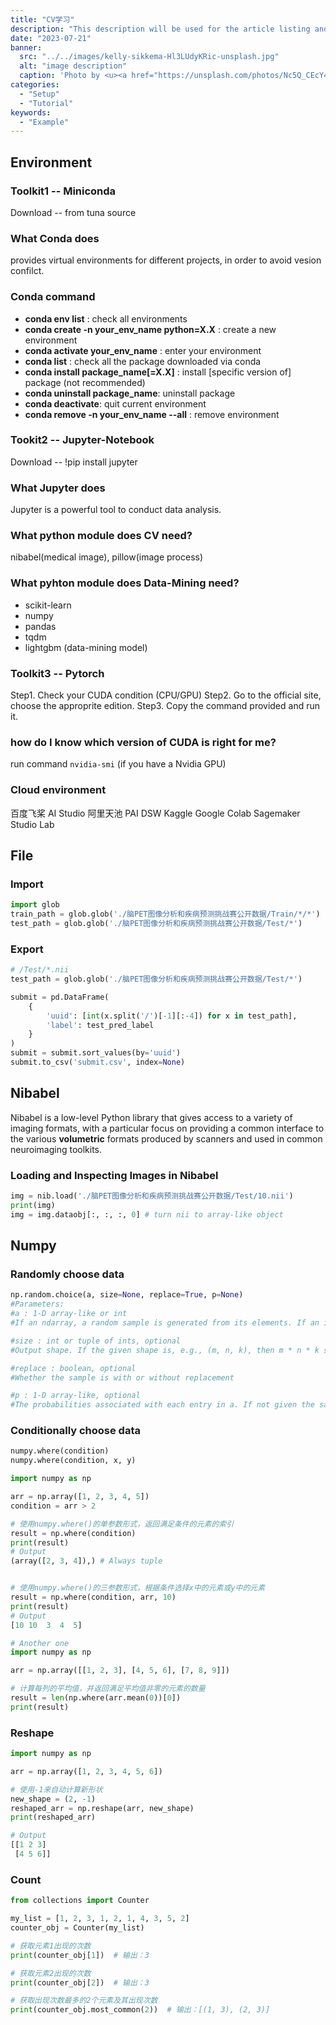 ```yaml
---
title: "CV学习"
description: "This description will be used for the article listing and search results on Google."
date: "2023-07-21"
banner:
  src: "../../images/kelly-sikkema-Hl3LUdyKRic-unsplash.jpg"
  alt: "image description"
  caption: 'Photo by <u><a href="https://unsplash.com/photos/Nc5Q_CEcY44">Florian Olivo</a></u>'
categories:
  - "Setup"
  - "Tutorial"
keywords:
  - "Example"
---
```

## Environment
### Toolkit1 -- Miniconda
Download -- from tuna source

### What Conda does
provides virtual environments for different projects, in order to avoid vesion confilct.

### Conda command
- <strong>conda env list</strong> : check all environments
- <strong>conda create -n your_env_name python=X.X</strong> : create a new environment
- <strong>conda activate your_env_name</strong> : enter your environment
- <strong>conda list</strong> : check all the package downloaded via conda
- <strong>conda install package_name[=X.X]</strong> : install \[specific version of\] package (not recommended)
- <strong>conda uninstall package_name</strong>: uninstall package
- <strong>conda deactivate</strong>: quit current environment
- <strong>conda remove -n your_env_name --all</strong> : remove environment

### Tookit2 -- Jupyter-Notebook
Download -- !pip install jupyter

### What Jupyter does
Jupyter is a powerful tool to conduct data analysis.

### What python module does CV need?
nibabel(medical image), pillow(image process)

### What pyhton module does Data-Mining need?
- scikit-learn
- numpy
- pandas
- tqdm
- lightgbm (data-mining model)

### Toolkit3 -- Pytorch
Step1. Check your CUDA condition (CPU/GPU)
Step2. Go to the official site, choose the approprite edition.
Step3. Copy the command provided and run it.

### how do I know which version of CUDA is right for me?
run command `nvidia-smi` (if you have a Nvidia GPU)

### Cloud environment
百度飞桨 AI Studio
阿里天池 PAI DSW
Kaggle
Google Colab
Sagemaker Studio Lab

## File

### Import
```python
import glob
train_path = glob.glob('./脑PET图像分析和疾病预测挑战赛公开数据/Train/*/*') 
test_path = glob.glob('./脑PET图像分析和疾病预测挑战赛公开数据/Test/*')
```
### Export
```python
# /Test/*.nii
test_path = glob.glob('./脑PET图像分析和疾病预测挑战赛公开数据/Test/*')

submit = pd.DataFrame(
    {
        'uuid': [int(x.split('/')[-1][:-4]) for x in test_path],
        'label': test_pred_label
    }
)
submit = submit.sort_values(by='uuid')
submit.to_csv('submit.csv', index=None)
```

## Nibabel

Nibabel is a low-level Python library that gives access to a variety of imaging formats, with a particular focus on providing a common interface to the various **volumetric** formats produced by scanners and used in common neuroimaging toolkits.

### Loading and Inspecting Images in Nibabel
```python
img = nib.load('./脑PET图像分析和疾病预测挑战赛公开数据/Test/10.nii')
print(img)
img = img.dataobj[:, :, :, 0] # turn nii to array-like object
```

## Numpy

### Randomly choose data
```python
np.random.choice(a, size=None, replace=True, p=None)
#Parameters:	
#a : 1-D array-like or int
#If an ndarray, a random sample is generated from its elements. If an int, the random sample is generated as if a were np.arange(a)

#size : int or tuple of ints, optional
#Output shape. If the given shape is, e.g., (m, n, k), then m * n * k samples are drawn. Default is None, in which case a single value is returned.

#replace : boolean, optional
#Whether the sample is with or without replacement

#p : 1-D array-like, optional
#The probabilities associated with each entry in a. If not given the sample assumes a uniform distribution over all entries in a.
```

### Conditionally choose data
```python
numpy.where(condition)
numpy.where(condition, x, y)

import numpy as np

arr = np.array([1, 2, 3, 4, 5])
condition = arr > 2

# 使用numpy.where()的单参数形式，返回满足条件的元素的索引
result = np.where(condition)
print(result)
# Output
(array([2, 3, 4]),) # Always tuple


# 使用numpy.where()的三参数形式，根据条件选择x中的元素或y中的元素
result = np.where(condition, arr, 10)
print(result)
# Output
[10 10  3  4  5]
```

```python
# Another one
import numpy as np

arr = np.array([[1, 2, 3], [4, 5, 6], [7, 8, 9]])

# 计算每列的平均值，并返回满足平均值非零的元素的数量
result = len(np.where(arr.mean(0))[0])
print(result)
```

### Reshape
```python
import numpy as np

arr = np.array([1, 2, 3, 4, 5, 6])

# 使用-1来自动计算新形状
new_shape = (2, -1)
reshaped_arr = np.reshape(arr, new_shape)
print(reshaped_arr)

# Output
[[1 2 3]
 [4 5 6]]
```

### Count
```python
from collections import Counter

my_list = [1, 2, 3, 1, 2, 1, 4, 3, 5, 2]
counter_obj = Counter(my_list)

# 获取元素1出现的次数
print(counter_obj[1])  # 输出：3

# 获取元素2出现的次数
print(counter_obj[2])  # 输出：3

# 获取出现次数最多的2个元素及其出现次数
print(counter_obj.most_common(2))  # 输出：[(1, 3), (2, 3)]

```





